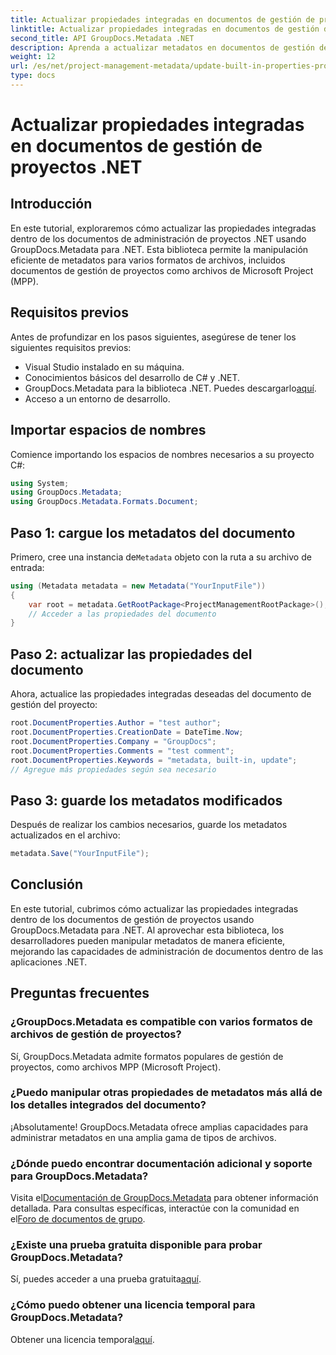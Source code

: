 ```yaml
---
title: Actualizar propiedades integradas en documentos de gestión de proyectos .NET
linktitle: Actualizar propiedades integradas en documentos de gestión de proyectos .NET
second_title: API GroupDocs.Metadata .NET
description: Aprenda a actualizar metadatos en documentos de gestión de proyectos .NET con GroupDocs.Metadata para .NET. Mejore la gestión documental de manera eficiente.
weight: 12
url: /es/net/project-management-metadata/update-built-in-properties-project-management-documents/
type: docs
---
```

# Actualizar propiedades integradas en documentos de gestión de proyectos .NET

## Introducción
En este tutorial, exploraremos cómo actualizar las propiedades integradas dentro de los documentos de administración de proyectos .NET usando GroupDocs.Metadata para .NET. Esta biblioteca permite la manipulación eficiente de metadatos para varios formatos de archivos, incluidos documentos de gestión de proyectos como archivos de Microsoft Project (MPP).
## Requisitos previos
Antes de profundizar en los pasos siguientes, asegúrese de tener los siguientes requisitos previos:
- Visual Studio instalado en su máquina.
- Conocimientos básicos del desarrollo de C# y .NET.
-  GroupDocs.Metadata para la biblioteca .NET. Puedes descargarlo[aquí](https://releases.groupdocs.com/metadata/net/).
- Acceso a un entorno de desarrollo.

## Importar espacios de nombres
Comience importando los espacios de nombres necesarios a su proyecto C#:
```csharp
using System;
using GroupDocs.Metadata;
using GroupDocs.Metadata.Formats.Document;
```
## Paso 1: cargue los metadatos del documento
 Primero, cree una instancia de`Metadata` objeto con la ruta a su archivo de entrada:
```csharp
using (Metadata metadata = new Metadata("YourInputFile"))
{
    var root = metadata.GetRootPackage<ProjectManagementRootPackage>();
    // Acceder a las propiedades del documento
}
```
## Paso 2: actualizar las propiedades del documento
Ahora, actualice las propiedades integradas deseadas del documento de gestión del proyecto:
```csharp
root.DocumentProperties.Author = "test author";
root.DocumentProperties.CreationDate = DateTime.Now;
root.DocumentProperties.Company = "GroupDocs";
root.DocumentProperties.Comments = "test comment";
root.DocumentProperties.Keywords = "metadata, built-in, update";
// Agregue más propiedades según sea necesario
```
## Paso 3: guarde los metadatos modificados
Después de realizar los cambios necesarios, guarde los metadatos actualizados en el archivo:
```csharp
metadata.Save("YourInputFile");
```

## Conclusión
En este tutorial, cubrimos cómo actualizar las propiedades integradas dentro de los documentos de gestión de proyectos usando GroupDocs.Metadata para .NET. Al aprovechar esta biblioteca, los desarrolladores pueden manipular metadatos de manera eficiente, mejorando las capacidades de administración de documentos dentro de las aplicaciones .NET.

## Preguntas frecuentes
### ¿GroupDocs.Metadata es compatible con varios formatos de archivos de gestión de proyectos?
Sí, GroupDocs.Metadata admite formatos populares de gestión de proyectos, como archivos MPP (Microsoft Project).
### ¿Puedo manipular otras propiedades de metadatos más allá de los detalles integrados del documento?
¡Absolutamente! GroupDocs.Metadata ofrece amplias capacidades para administrar metadatos en una amplia gama de tipos de archivos.
### ¿Dónde puedo encontrar documentación adicional y soporte para GroupDocs.Metadata?
 Visita el[Documentación de GroupDocs.Metadata](https://tutorials.groupdocs.com/metadata/net/) para obtener información detallada. Para consultas específicas, interactúe con la comunidad en el[Foro de documentos de grupo](https://forum.groupdocs.com/c/metadata/14).
### ¿Existe una prueba gratuita disponible para probar GroupDocs.Metadata?
 Sí, puedes acceder a una prueba gratuita[aquí](https://releases.groupdocs.com/).
### ¿Cómo puedo obtener una licencia temporal para GroupDocs.Metadata?
 Obtener una licencia temporal[aquí](https://purchase.groupdocs.com/temporary-license/).